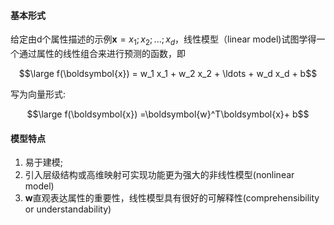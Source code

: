#### 基本形式
给定由d个属性描述的示例$\boldsymbol{x}={x_1;x_2;...;x_d}$，线性模型（linear model)试图学得一个通过属性的线性组合来进行预测的函数，即

$$\large f(\boldsymbol{x}) = w_1 x_1 + w_2 x_2 + \ldots + w_d x_d + b$$

写为向量形式:

$$\large f(\boldsymbol{x}) =\boldsymbol{w}^T\boldsymbol{x}+ b$$


#### 模型特点

1. 易于建模;
2. 引入层级结构或高维映射可实现功能更为强大的非线性模型(nonlinear model)
3. $\boldsymbol{w}$直观表达属性的重要性，线性模型具有很好的可解释性(comprehensibility or understandability)
